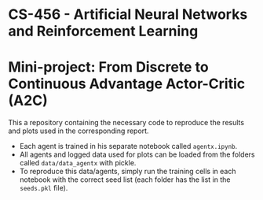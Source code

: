# CS-456 - Artificial Neural Networks and Reinforcement Learning
# Mini-project: From Discrete to Continuous Advantage Actor-Critic (A2C)

This a repository containing the necessary code to reproduce the results and plots used in the corresponding report. 
- Each agent is trained in his separate notebook called ```agentx.ipynb```.
- All agents and logged data used for plots can be loaded from the folders called ```data/data_agentx``` with pickle. 
- To reproduce this data/agents, simply run the training cells in each notebook with the correct seed list (each folder has the list in the ```seeds.pkl``` file).
